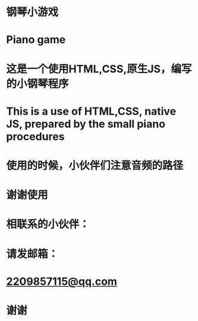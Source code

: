 # 钢琴小游戏
# Piano game
# 这是一个使用HTML,CSS,原生JS，编写的小钢琴程序
# This is a use of HTML,CSS, native JS, prepared by the small piano procedures
# 使用的时候，小伙伴们注意音频的路径
# 谢谢使用
# 相联系的小伙伴：
# 请发邮箱：
# 2209857115@qq.com
# 谢谢
